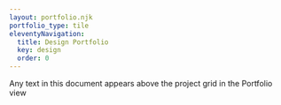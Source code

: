 ```yaml
---
layout: portfolio.njk
portfolio_type: tile
eleventyNavigation:
  title: Design Portfolio
  key: design
  order: 0
---
```


Any text in this document appears above the project grid in the Portfolio view
